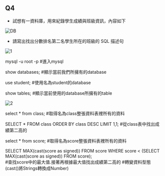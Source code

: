 ## Q4
- 試想有⼀資料庫，⽤來紀錄學⽣成績與班級資訊，內容如下

![DB](https://github.com/ericyan0311/test/assets/77430166/824b5de6-680f-41bd-967c-02bc8b0f3f6c)


- 請寫出找出分數排名第⼆名學⽣所在的班級的 SQL 描述句


![1](https://github.com/ericyan0311/test/assets/77430166/6208d283-778c-45ff-b6c6-3a54e0bfa1d2)


mysql -u root -p  #進入mysql  

show databases;   #顯示當前我們所擁有的database  

use student;      #使用名為student的database  

show tables;      #顯示當前使用的database所擁有的table  


![2](https://github.com/ericyan0311/test/assets/77430166/8f800df8-94f0-4ddd-bb20-c5b452ce3a6d)  

select * from class; #取得名為class整張資料表裡所有的資料  

SELECT * FROM class ORDER BY class DESC LIMIT 1,1; #從class表中找出成績第二高的  

select * from score; #取得名為score整張資料表裡所有的資料  

SELECT MAX(cast(score as signed)) FROM score WHERE score < (SELECT MAX(cast(score as signed)) FROM score);  
#查找score中的最大值.接著再根據最大值找出成績第二高的 #轉變資料型態(cast()將Strings轉換成Number)

